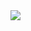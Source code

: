 <img align="right" src="https://github-readme-stats.vercel.app/api?username=qq990742465&show_icons=true&icon_color=CE1D2D&text_color=718096&bg_color=ffffff&hide_title=true" /> 
